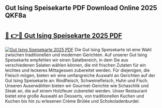 ## Gut Ising Speisekarte PDF Download Online 2025 QKF8a

# <h2><a href="http://gca69pq.nevu.top/?p=Gut+Ising+Speisekarte">🔗 👉🔴 Gut Ising Speisekarte 2025 PDF</a></h2>

[![Gut Ising Speisekarte 2025 PDF](https://i.imgur.com/dBaPXMq.png)](http://gca69pq.nevu.top/?p=Gut+Ising+Speisekarte)
Die Gut Ising Speisekarte ist eine Wahl zwischen traditionellen und modernen Gerichten. Auf unserer Gut Ising Speisekarte empfehlen wir einen Salatbereich, in dem Sie aus verschiedenen Salaten wählen können, die mit frischen Zutaten für ein leichtes und leckeres Mittagessen zubereitet werden. Für diejenigen, die Fleisch mögen, bieten wir eine umfangreiche Auswahl an Gerichten auf der Gut Ising Speisekarte an: Rindfleisch, Schweinefleisch, Huhn und Fisch. Unseren Auserwählten bieten wir Gourmet-Gerichte wie Schaschlik und Steak an, die auf einem Holzfeuer zubereitet werden. Unser Restaurant bietet eine große Auswahl an Desserts, von traditionellen Kuchen und Kuchen bis hin zu erlesenen Crème Brûlée und Schokoladenburdel.
